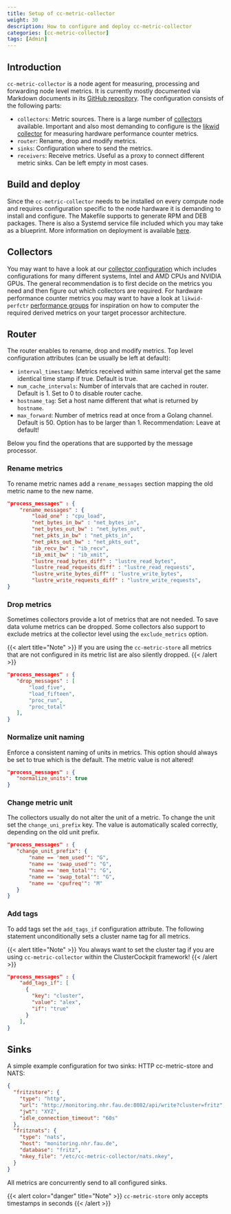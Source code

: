 ```yaml
---
title: Setup of cc-metric-collector
weight: 30
description: How to configure and deploy cc-metric-collector
categories: [cc-metric-collector]
tags: [Admin]
---
```


## Introduction

`cc-metric-collector` is a node agent for measuring, processing and forwarding
node level metrics. It is currently mostly documented via Markdown documents in
its [GitHub repository](https://github.com/ClusterCockpit/cc-metric-collector).
The configuration consists of the following parts:

- `collectors`: Metric sources. There is a large number of
[collectors](https://github.com/ClusterCockpit/cc-metric-collector/blob/main/collectors/README.md) available.
 Important and also most demanding to configure is the
[likwid collector](https://github.com/ClusterCockpit/cc-metric-collector/blob/main/collectors/likwidMetric.md)
for measuring hardware performance counter metrics.
- `router`: Rename, drop and modify metrics.
- `sinks`: Configuration where to send the metrics.
- `receivers`: Receive metrics. Useful as a proxy to connect different metric
sinks. Can be left empty in most cases.

## Build and deploy

Since the `cc-metric-collector` needs to be installed on every compute node and
requires configuration specific to the node hardware it is demanding to install
and configure. The Makefile supports to generate RPM and DEB packages. There is
also a Systemd service file included which you may take as a blueprint.
More information on deployment is available [here](https://github.com/ClusterCockpit/cc-metric-collector/blob/main/docs/building.md).

## Collectors

You may want to have a look at our [collector configuration](https://github.com/ClusterCockpit/cc-examples/tree/main/nhr%40fau/cc-metric-collector)
which includes configurations for many different systems, Intel and AMD CPUs and
NVIDIA GPUs. The general recommendation is to first decide on the metrics you
need and then figure out which collectors are required. For hardware performance
counter metrics you may want to have a look at `likwid-perfctr`
[performance groups](https://github.com/RRZE-HPC/likwid/tree/master/groups)
for inspiration on how to computer the required derived metrics on your
target processor architecture.

## Router

The router enables to rename, drop and modify metrics.
Top level configuration attributes (can be usually be left at default):

- `interval_timestamp`: Metrics received within same interval get the same
identical time stamp if true. Default is true.
- `num_cache_intervals`: Number of intervals that are cached in router. Default
  is 1. Set to 0 to disable router cache.
- `hostname_tag`: Set a host name different that what is returned by `hostname`.
- `max_forward`: Number of metrics read at once from a Golang channel. Default
is 50. Option has to be larger than 1. Recommendation: Leave at default!

Below you find the operations that are supported by the message processor.

### Rename metrics

To rename metric names add a `rename_messages` section mapping the old metric
name to the new name.

```json
"process_messages" : {
    "rename_messages" : {
        "load_one" : "cpu_load",
        "net_bytes_in_bw" : "net_bytes_in",
        "net_bytes_out_bw" : "net_bytes_out",
        "net_pkts_in_bw" : "net_pkts_in",
        "net_pkts_out_bw" : "net_pkts_out",
        "ib_recv_bw" : "ib_recv",
        "ib_xmit_bw" : "ib_xmit",
        "lustre_read_bytes_diff" : "lustre_read_bytes",
        "lustre_read_requests_diff" : "lustre_read_requests",
        "lustre_write_bytes_diff" : "lustre_write_bytes",
        "lustre_write_requests_diff" : "lustre_write_requests",
}
```

### Drop metrics

Sometimes collectors provide a lot of metrics that are not needed. To save
data volume metrics can be dropped. Some collectors also support to exclude
metrics at the collector level using the `exclude_metrics` option.

{{< alert title="Note" >}}
If you are using the `cc-metric-store` all metrics that are not configured in
its metric list are also silently dropped.
{{< /alert >}}

```json
"process_messages" : {
   "drop_messages" : [
       "load_five",
       "load_fifteen",
       "proc_run",
       "proc_total"
   ],
}
```

### Normalize unit naming

Enforce a consistent naming of units in metrics. This option should always be
set to true which is the default. The metric value is not altered!

```json
"process_messages" : {
   "normalize_units": true
}
```

### Change metric unit

The collectors usually do not alter the unit of a metric. To change the unit set
the `change_uni_prefix` key. The value is automatically scaled correctly,
depending on the old unit prefix.

```json
"process_messages" : {
   "change_unit_prefix": {
       "name == 'mem_used'": "G",
       "name == 'swap_used'": "G",
       "name == 'mem_total'": "G",
       "name == 'swap_total'": "G",
       "name == 'cpufreq'": "M"
   }
}
```

### Add tags

To add tags set the `add_tags_if` configuration attribute. The following
statement unconditionally sets a cluster name tag for all metrics.

{{< alert title="Note" >}}
You always want to set the cluster tag if you are using `cc-metric-collector`
within the ClusterCockpit framework!
{{< /alert >}}

```json
"process_messages" : {
    "add_tags_if": [
      {
        "key": "cluster",
        "value": "alex",
        "if": "true"
      }
    ],
}
```

## Sinks

A simple example configuration for two sinks: HTTP cc-metric-store and NATS:

``` json
{
  "fritzstore": {
    "type": "http",
    "url": "http://monitoring.nhr.fau.de:8082/api/write?cluster=fritz",
    "jwt": "XYZ",
    "idle_connection_timeout": "60s"
  },
  "fritznats": {
    "type": "nats",
    "host": "monitoring.nhr.fau.de",
    "database": "fritz",
    "nkey_file": "/etc/cc-metric-collector/nats.nkey",
  }
}
```

All metrics are concurrently send to all configured sinks.

{{< alert color="danger" title="Note" >}}
`cc-metric-store` only accepts timestamps in seconds
{{< /alert >}}
